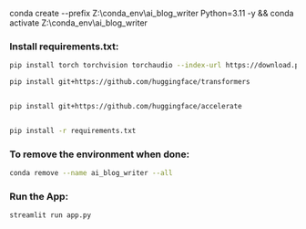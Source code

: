 
conda create --prefix Z:\\conda_env\\ai_blog_writer Python=3.11 -y && conda activate Z:\conda_env\ai_blog_writer


### Install requirements.txt:
```bash
pip install torch torchvision torchaudio --index-url https://download.pytorch.org/whl/cu121

pip install git+https://github.com/huggingface/transformers


pip install git+https://github.com/huggingface/accelerate


pip install -r requirements.txt
```

### To remove the environment when done:
```bash
conda remove --name ai_blog_writer --all
```

### Run the App:
```bash
streamlit run app.py
```